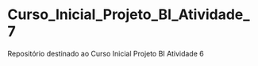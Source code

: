 # Curso_Inicial_Projeto_BI_Atividade_7
Repositório destinado ao Curso Inicial Projeto BI Atividade 6
